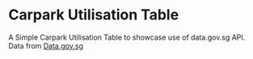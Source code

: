 # Carpark Utilisation Table
A Simple Carpark Utilisation Table to showcase use of data.gov.sg API.  
Data from [Data.gov.sg](https://data.gov.sg/dataset/carpark-availability)
